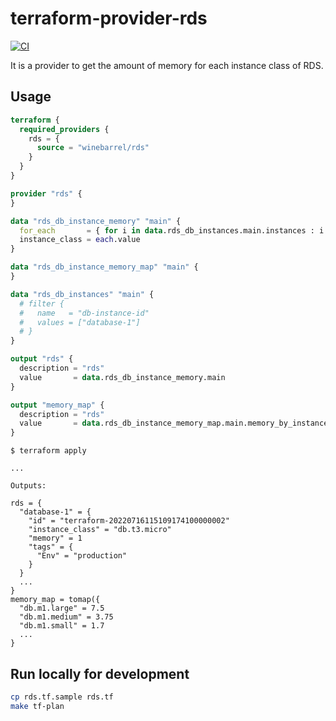 # terraform-provider-rds

[![CI](https://github.com/winebarrel/terraform-provider-rds/actions/workflows/ci.yml/badge.svg)](https://github.com/winebarrel/terraform-provider-rds/actions/workflows/ci.yml)

It is a provider to get the amount of memory for each instance class of RDS.

## Usage

```tf
terraform {
  required_providers {
    rds = {
      source = "winebarrel/rds"
    }
  }
}

provider "rds" {
}

data "rds_db_instance_memory" "main" {
  for_each       = { for i in data.rds_db_instances.main.instances : i.name => i.instance_class if i.tags["Env"] == "production" }
  instance_class = each.value
}

data "rds_db_instance_memory_map" "main" {
}

data "rds_db_instances" "main" {
  # filter {
  #   name   = "db-instance-id"
  #   values = ["database-1"]
  # }
}

output "rds" {
  description = "rds"
  value       = data.rds_db_instance_memory.main
}

output "memory_map" {
  description = "rds"
  value       = data.rds_db_instance_memory_map.main.memory_by_instance_class
}
```

```
$ terraform apply

...

Outputs:

rds = {
  "database-1" = {
    "id" = "terraform-20220716115109174100000002"
    "instance_class" = "db.t3.micro"
    "memory" = 1
    "tags" = {
      "Env" = "production"
    }
  }
  ...
}
memory_map = tomap({
  "db.m1.large" = 7.5
  "db.m1.medium" = 3.75
  "db.m1.small" = 1.7
  ...
}
```

## Run locally for development

```sh
cp rds.tf.sample rds.tf
make tf-plan
```
